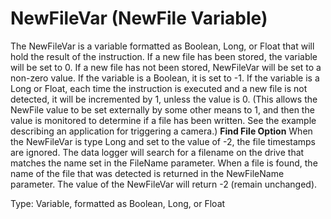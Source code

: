 # NewFileVar (NewFile Variable)

The NewFileVar is a variable formatted as Boolean, Long, or Float that will hold the result of the instruction. If a new file has been stored, the variable will be set to 0. If a new file has not been stored, NewFileVar will be set to a non-zero value. If the variable is a Boolean, it is set to -1. If the variable is a Long or Float, each time the instruction is executed and a new file is not detected, it will be incremented by 1, unless the value is 0. (This allows the NewFile value to be set externally by some other means to 1, and then the value is monitored to determine if a file has been written. See the example describing an application for triggering a camera.) **Find File Option** When the NewFileVar is type Long and set to the value of -2, the file timestamps are ignored. The data logger will search for a filename on the drive that matches the name set in the FileName parameter. When a file is found, the name of the file that was detected is returned in the NewFileName parameter. The value of the NewFileVar will return -2 (remain unchanged).

Type: Variable, formatted as Boolean, Long, or Float
